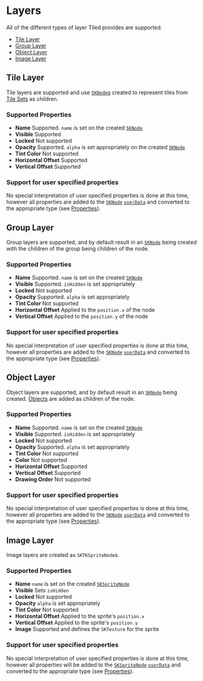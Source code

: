 #  Layers

All of the different types of layer Tiled provides are supported. 

 - [Tile Layer](#tile-layer) 
 - [Group Layer](#group-layer) 
 - [Object Layer](#object-layer) 
 - [Image Layer](#image-layer) 

## <a name="tile-layer">Tile Layer</a>

Tile layers are supported and use [`SKNode`s](https://developer.apple.com/documentation/spritekit/sknode?language=swift) created to represent tiles from [Tile Sets](Tile%20Sets.md) as children.   

### Supported Properties

 - __Name__ Supported. `name` is set on the created [`SKNode`](https://developer.apple.com/documentation/spritekit/sknode?language=swift)
 - __Visible__ Supported
 - __Locked__ Not supported
 - __Opacity__ Supported. `alpha` is set appropriately on the created [`SKNode`](https://developer.apple.com/documentation/spritekit/sknode?language=swift)
 - __Tint Color__ Not supported 
 - __Horizontal Offset__ Supported
 - __Vertical Offset__ Supported

### Support for user specified properties

No special interpretation of user specified properties is done at this time, however all properties are added to the  [`SKNode`](https://developer.apple.com/documentation/spritekit/skscene) [`userData`](https://developer.apple.com/documentation/spritekit/sknode/1483121-userdata?language=swift) and converted to the appropriate type (see [Properties](Properties.md)). 

## <a name="group-layer">Group Layer</a>
Group layers are supported, and by default result in an [`SKNode`](https://developer.apple.com/documentation/spritekit/sknode?language=swift) being created with the children of the group being children of the node. 

### Supported Properties

- __Name__ Supported. `name` is set on the created [`SKNode`](https://developer.apple.com/documentation/spritekit/sknode?language=swift)
- __Visible__ Supported. `isHidden` is set appropriately
- __Locked__ Not supported
- __Opacity__ Supported. `alpha` is set appropriately 
- __Tint Color__ Not supported 
- __Horizontal Offset__ Applied to the `position.x` of the node
- __Vertical Offset__ Applied to the `position.y` of the node


### Support for user specified properties

No special interpretation of user specified properties is done at this time, however all properties are added to the  [`SKNode`](https://developer.apple.com/documentation/spritekit/skscene) [`userData`](https://developer.apple.com/documentation/spritekit/sknode/1483121-userdata?language=swift) and converted to the appropriate type (see [Properties](Properties.md)). 

## <a name="object-layer">Object Layer</a>
Object layers are supported, and by default result in an [`SKNode`](https://developer.apple.com/documentation/spritekit/sknode?language=swift) being created. [Objects](Objects.md) are added as children of the node.

### Supported Properties

- __Name__ Supported. `name` is set on the created [`SKNode`](https://developer.apple.com/documentation/spritekit/sknode?language=swift)
- __Visible__ Supported. `isHidden` is set appropriately
- __Locked__ Not supported
- __Opacity__ Supported. `alpha` is set appropriately 
- __Tint Color__ Not supported 
- __Color__ Not supported 
- __Horizontal Offset__ Supported
- __Vertical Offset__ Supported
- __Drawing Order__ Not supported

### Support for user specified properties

No special interpretation of user specified properties is done at this time, however all properties are added to the  [`SKNode`](https://developer.apple.com/documentation/spritekit/skscene) [`userData`](https://developer.apple.com/documentation/spritekit/sknode/1483121-userdata?language=swift) and converted to the appropriate type (see [Properties](Properties.md)). 

## <a name="image-layer">Image Layer</a>
Image layers are created as `SKTKSpriteNode`s. 

### Supported Properties

- __Name__ `name` is set on the created [`SKSpriteNode`](https://developer.apple.com/documentation/spritekit/skspritenode)
- __Visible__ Sets `isHidden`
- __Locked__ Not supported
- __Opacity__ `alpha` is set appropriately 
- __Tint Color__ Not supported 
- __Horizontal Offset__ Applied to the sprite's `position.x`
- __Vertical Offset__ Applied to the sprite's `position.y`
- __Image__ Supported and defines the `SKTexture` for the sprite

### Support for user specified properties

No special interpretation of user specified properties is done at this time, however all properties will be added to the  [`SKSpriteNode`](https://developer.apple.com/documentation/spritekit/skspritenode) [`userData`](https://developer.apple.com/documentation/spritekit/sknode/1483121-userdata?language=swift) and converted to the appropriate type (see [Properties](Properties.md)). 
